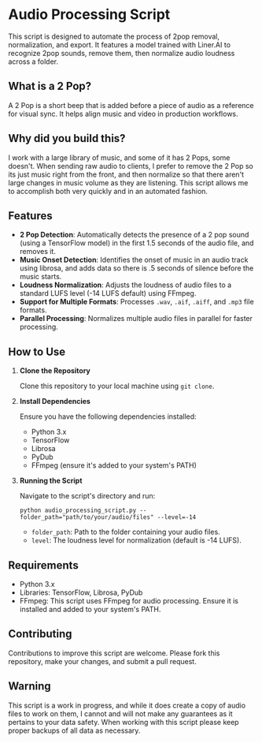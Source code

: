 # Audio Processing Script

This script is designed to automate the process of 2pop removal, normalization, and export. It features a model trained with Liner.AI to recognize 2pop sounds, remove them, then normalize audio loudness across a folder.

## What is a 2 Pop?
A 2 Pop is a short beep that is added before a piece of audio as a reference for visual sync. It helps align music and video in production workflows.

## Why did you build this?
I work with a large library of music, and some of it has 2 Pops, some doesn't. When sending raw audio to clients, I prefer to remove the 2 Pop so its just music right from the front, and then normalize so that there aren't large changes in music volume as they are listening.
This script allows me to accomplish both very quickly and in an automated fashion.

## Features

- **2 Pop Detection**: Automatically detects the presence of a 2 pop sound (using a TensorFlow model) in the first 1.5 seconds of the audio file, and removes it.
- **Music Onset Detection**: Identifies the onset of music in an audio track using librosa, and adds data so there is .5 seconds of silence before the music starts.
- **Loudness Normalization**: Adjusts the loudness of audio files to a standard LUFS level (-14 LUFS default) using FFmpeg.
- **Support for Multiple Formats**: Processes `.wav`, `.aif`, `.aiff`, and `.mp3` file formats.
- **Parallel Processing**: Normalizes multiple audio files in parallel for faster processing.

## How to Use

1. **Clone the Repository**
   
   Clone this repository to your local machine using `git clone`.

2. **Install Dependencies**

   Ensure you have the following dependencies installed:
   - Python 3.x
   - TensorFlow
   - Librosa
   - PyDub
   - FFmpeg (ensure it's added to your system's PATH)

3. **Running the Script**

   Navigate to the script's directory and run:

   ```
   python audio_processing_script.py --folder_path="path/to/your/audio/files" --level=-14
   ```

   - `folder_path`: Path to the folder containing your audio files.
   - `level`: The loudness level for normalization (default is -14 LUFS).

## Requirements

- Python 3.x
- Libraries: TensorFlow, Librosa, PyDub
- FFmpeg: This script uses FFmpeg for audio processing. Ensure it is installed and added to your system's PATH.

## Contributing

Contributions to improve this script are welcome. Please fork this repository, make your changes, and submit a pull request.

## Warning
This script is a work in progress, and while it does create a copy of audio files to work on them, I cannot and will not make any guarantees as it pertains to your data safety. When working with this script please keep proper backups of all data as necessary.
